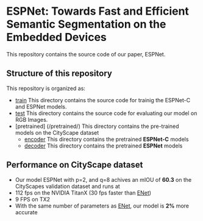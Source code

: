 # ESPNet: Towards Fast and Efficient Semantic Segmentation on the Embedded Devices

This repository contains the source code of our paper, ESPNet.


## Structure of this repository
This repository is organized as:
* [train](/train/) This directory contains the source code for trainig the ESPNet-C and ESPNet models.
* [test](/test/) This directory contains the source code for evaluating our model on RGB Images.
* [pretrained] (/pretrained/) This directory contains the pre-trained models on the CityScape dataset
  * [encoder](/pretrained/encoder/) This directory contains the pretrained **ESPNet-C** models
  * [decoder](/pretrained/decoder/) This directory contains the pretrained **ESPNet** models


## Performance on CityScape dataset

* Our model ESPNet with p=2, and q=8 achives an mIOU of **60.3** on the CityScapes validation dataset and runs at 
 * 112 fps on the NVIDIA TitanX (30 fps faster than [ENet](https://arxiv.org/abs/1606.02147))
 * 9 FPS on TX2
 * With the same number of parameters as [ENet](https://arxiv.org/abs/1606.02147), our model is **2%** more accurate
